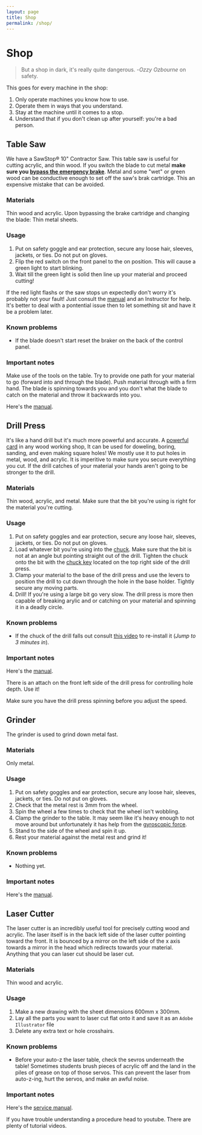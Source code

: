 ```yaml
---
layout: page
title: Shop
permalink: /shop/
---
```


# Shop

> But a shop in dark, it's really quite dangerous.
> -*Ozzy Ozbourne* on safety.

This goes for every machine in the shop: 

1. Only operate machines you know how to use.
2. Operate them in ways that you understand.
3. Stay at the machine until it comes to a stop.
4. Understand that if you don't clean up after yourself: you're a bad person.

## Table Saw

We have a SawStop® 10" Contractor Saw. This table saw is useful for cutting acrylic, and thin wood. If you switch the blade to cut metal **make sure you [bypass the emergency brake](https://www.youtube.com/watch?v=k4WKuStm_ts)**. Metal and some "wet" or green wood can be conductive enough to set off the saw's brak cartridge. This an expensive mistake that can be avoided.

### Materials

Thin wood and acrylic. Upon bypassing the brake cartridge and changing the blade: Thin metal sheets.

### Usage

1. Put on safety goggle and ear protection, secure any loose hair, sleeves, jackets, or ties. Do not put on gloves.
2. Flip the red switch on the front panel to the on position. This will cause a green light to start blinking.
3. Wait till the green light is solid then line up your material and proceed cutting!

If the red light flashs or the saw stops un expectedly don't worry it's probably not your fault! Just consult the [manual](https://www.sawstop.com/images/uploads/manuals/Manual_CNS.pdf) and an Instructor for help. It's better to deal with a pontential issue then to let something sit and have it be a problem later.

### Known problems

* If the blade doesn't start reset the braker on the back of the control panel.

### Important notes

Make use of the tools on the table. Try to provide one path for your material to go (forward into and through the blade). Push material through with a firm hand. The blade is spinning towards you and you don't what the blade to catch on the material and throw it backwards into you.

Here's the [manual](https://www.sawstop.com/images/uploads/manuals/Manual_CNS.pdf).

## Drill Press

It's like a hand drill but it's much more powerful and accurate. A [powerful card](https://www.thesprucecrafts.com/using-a-drill-press-for-woodworking-3537027) in any wood working shop, It can be used for doweling, boring, sanding, and even making square holes! We mostly use it to put holes in metal, wood, and acrylic. It is imperitive to make sure you secure everything you cut. If the drill catches of your material your hands aren't going to be stronger to the drill.

### Materials

Thin wood, acrylic, and metal. Make sure that the bit you're using is right for the material you're cutting. 

### Usage

1. Put on safety goggles and ear protection, secure any loose hair, sleeves, jackets, or ties. Do not put on gloves.
2. Load whatever bit you're using into the [chuck](https://en.wikipedia.org/wiki/Chuck_(engineering)). Make sure that the bit is not at an angle but pointing straight out of the drill. Tighten the chuck onto the bit with the [chuck key](http://www.abmtools.com/product/drill-chuck-keys/) located on the top right side of the drill press.
3. Clamp your material to the base of the drill press and use the levers to position the drill to cut down through the hole in the base holder. Tightly secure any moving parts.
4. Drill! If you're using a large bit go very slow. The drill press is more then capable of breaking arylic and or catching on your material and spinning it in a deadly circle.

### Known problems

* If the chuck of the drill falls out consult [this video](https://www.youtube.com/watch?v=KbI_7IHAsyw) to re-install it (*Jump to 3 minutes in*).

### Important notes

Here's the [manual](https://www.manualslib.com/manual/1193321/Wen-4214.html).

There is an attach on the front left side of the drill press for controlling hole depth. Use it!

Make sure you have the drill press spinning before you adjust the speed.

## Grinder

The grinder is used to grind down metal fast.

### Materials

Only metal.

### Usage

1. Put on safety goggles and ear protection, secure any loose hair, sleeves, jackets, or ties. Do not put on gloves.
2. Check that the metal rest is 3mm from the wheel.
3. Spin the wheel a few times to check that the wheel isn't wobbling.
4. Clamp the grinder to the table. It may seem like it's heavy enough to not move around but unfortunately it has help from the [gyroscopic force](https://www.youtube.com/watch?v=GeyDf4ooPdo&disable_polymer=true).
5. Stand to the side of the wheel and spin it up.
6. Rest your material against the metal rest and grind it!

### Known problems

* Nothing yet.

### Important notes

Here's the [manual](https://images.homedepot-static.com/catalog/pdfImages/ad/ad18f3d3-6d5b-4745-a304-54191eb9490d.pdf).

## Laser Cutter

The laser cutter is an incredibly useful tool for precisely cutting wood and acrylic. The laser itself is in the back left side of the laser cutter pointing toward the front. It is bounced by a mirror on the left side of the x axis towards a mirror in the head which redirects towards your material. Anything that you can laser cut should be laser cut.

### Materials

Thin wood and acrylic.

### Usage

1. Make a new drawing with the sheet dimensions 600mm x 300mm.
2. Lay all the parts you want to laser cut flat onto it and save it as an `Adobe Illustrator` file
3. Delete any extra text or hole crosshairs.

### Known problems

* Before your auto-z the laser table, check the sevros underneath the table! Sometimes students brush pieces of acrylic off and the land in the piles of grease on top of those servos. This can prevent the laser from auto-z-ing, hurt the servos, and make an awful noise.

### Important notes

Here's the [service manual](http://engravingsystemsllc.com/wp-content/uploads/2015/11/VLS-Platform-Series-Service-Manual.pdf).

If you have trouble understanding a procedure head to youtube. There are plenty of tutorial videos.


